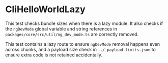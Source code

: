 # CliHelloWorldLazy

This test checks bundle sizes when there is a lazy module. It also checks if the `ngDevMode` global variable and string references in `packages/core/src/util/ng_dev_mode.ts` are correctly removed.

This test contains a lazy route to ensure `ngDevMode` removal happens even across chunks, and a payload size check in `../_payload-limits.json` to ensure extra code is not retained accidentally.
